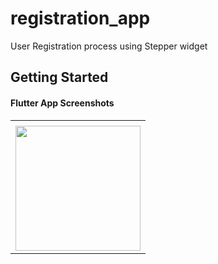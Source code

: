# registration_app

User Registration process using Stepper widget

## Getting Started


#### Flutter App Screenshots

<table>
  <tr>
    <td></td>
     </tr>
  <tr>
    <td><img src="https://user-images.githubusercontent.com/121105558/210792934-88d9d246-4ef1-4dde-afed-81dbf03cd439.gif" style="width:200px;"></td>
    </tr>

